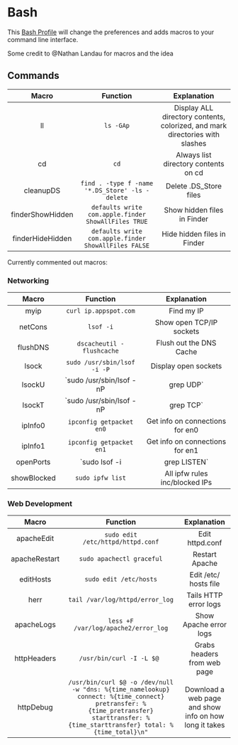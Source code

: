 Bash
======

This [Bash Profile](./.bash_profile "Bash Profile") will change the preferences and adds macros to your command line interface.

Some credit to @Nathan Landau for macros and the idea

## Commands
|    Macro   |      Function       |        Explanation    |
|:----------:|:-------------------:|:---------------------:|
|  ll  |  `ls -GAp`      |   Display ALL directory contents, colorized, and mark directories with slashes |
|  cd  |  `cd`             |                         Always list directory contents on cd                   |
| cleanupDS  | `find . -type f -name '*.DS_Store' -ls -delete` | Delete .DS_Store files  |
| finderShowHidden | `defaults write com.apple.finder ShowAllFiles TRUE`  | Show hidden files in Finder |
| finderHideHidden | `defaults write com.apple.finder ShowAllFiles FALSE` | Hide hidden files in Finder |


Currently commented out macros:
### Networking
|    Macro   |      Function       |        Explanation    |
|:----------:|:-------------------:|:---------------------:|
|    myip    | `curl ip.appspot.com` | Find my IP          |
|   netCons  | `lsof -i`             | Show open TCP/IP sockets |
|   flushDNS | `dscacheutil -flushcache` | Flush out the DNS Cache |
|  lsock     | `sudo /usr/sbin/lsof -i -P` | Display open sockets  |
|  lsockU    | `sudo /usr/sbin/lsof -nP | grep UDP` | Display only open UDP sockets |
|  lsockT    | `sudo /usr/sbin/lsof -nP | grep TCP` | Display only open TCP sockets |
|  ipInfo0   | `ipconfig getpacket en0`   | Get info on connections for en0 |
|  ipInfo1   | `ipconfig getpacket en1`   | Get info on connections for en1 |
|  openPorts | `sudo lsof -i | grep LISTEN` | List all listening connections |
|  showBlocked | `sudo ipfw list`   | All ipfw rules inc/blocked IPs |


### Web Development
|    Macro   |      Function       |        Explanation    |
|:----------:|:-------------------:|:---------------------:|
|  apacheEdit | `sudo edit /etc/httpd/httpd.conf` | Edit httpd.conf |
| apacheRestart | `sudo apachectl graceful`  | Restart Apache |
| editHosts     | `sudo edit /etc/hosts`  | Edit /etc/ hosts file |
| herr | `tail /var/log/httpd/error_log` | Tails HTTP error logs |
| apacheLogs | `less +F /var/log/apache2/error_log` | Show Apache error logs |
| httpHeaders | `/usr/bin/curl -I -L $@ ` | Grabs headers from web page | 
| httpDebug | `/usr/bin/curl $@ -o /dev/null -w "dns: %{time_namelookup} connect: %{time_connect} pretransfer: %{time_pretransfer} starttransfer: %{time_starttransfer} total: %{time_total}\n"` | Download a web page and show info on how long it takes |